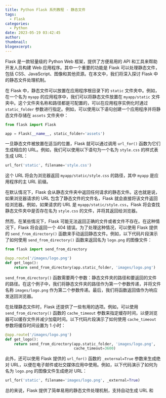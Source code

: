 ```yaml
---
title: Python Flask 系列教程 - 静态文件
tags:
  - Flask
categories:
  - Python
date: 2023-05-19 03:42:45
author:
thumbnail:
blogexcerpt:
---
```

Flask 是一款轻量级的 Python Web 框架，提供了方便易用的 API 和工具来帮助开发人员构建 Web 应用程序。其中一个重要的功能是 Flask 可以处理静态文件，包括 CSS、JavaScript、图像和其他资源。在本文中，我们将深入探讨 Flask 中的静态文件处理机制。

在 Flask 中，静态文件可以放置在应用程序根目录下的 `static` 文件夹中。例如，在一个名为 `myapp` 的应用程序中，我们可以将静态文件放置在 `myapp/static` 文件夹中。这个文件夹名称和路径都是可配置的，可以在应用程序实例化时通过 `static_folder` 参数进行指定。例如，可以使用以下语句创建一个应用程序并将静态文件存储在 `assets` 文件夹中：

```python
from flask import Flask

app = Flask(__name__, static_folder='assets')
```

一旦静态文件被放置在适当的位置，Flask 就可以通过调用 `url_for()` 函数为它们生成相应的 URL。例如，我们可以使用以下语句为一个名为 `style.css` 的样式表生成 URL：

```python
url_for('static', filename='style.css')
```

这个 URL 将会为浏览器返回 `myapp/static/style.css` 的路径，其中 `myapp` 是应用程序的主 URL 前缀。

在默认情况下，Flask 会从静态文件夹中返回任何请求的静态文件。这也就是说，如果浏览器请求的 URL 包含了静态文件的文件名，Flask 就会直接将该文件返回给浏览器。例如，如果请求的 URL 是 `myapp/static/style.css`，Flask 将会查找静态文件夹中是否存在名为 `style.css` 的文件，并将其返回给浏览器。

然而，在某些情况下，Flask 可能无法返回正确的文件或者文件不存在。在这种情况下，Flask 将会返回一个 404 错误。为了处理这种情况，可以使用 Flask 提供的 `send_from_directory()` 函数来手动返回静态文件。例如，以下代码片段演示了如何使用 `send_from_directory()` 函数来返回名为 `logo.png` 的图像文件：

```python
from flask import send_from_directory

@app.route('/images/logo.png')
def get_logo():
    return send_from_directory(app.static_folder, 'images/logo.png')
```

`send_from_directory()` 函数需要两个参数：静态文件夹的路径和要返回的文件的路径。在这个例子中，我们将静态文件夹的路径作为第一个参数传递，并将文件名称 `images/logo.png` 作为第二个参数传递。最后，我们将函数返回值作为响应发送回浏览器。

在处理静态文件时，Flask 还提供了一些有用的选项。例如，可以使用 `send_from_directory()` 函数的 `cache_timeout` 参数来指定缓存时间，以便浏览器可以缓存文件并减少加载时间。以下代码片段演示了如何使用 `cache_timeout` 参数将缓存时间设置为 1 小时：

```python
@app.route('/images/logo.png')
def get_logo():
    return send_from_directory(app.static_folder, 'images/logo.png',
                               cache_timeout=3600)
```

此外，还可以使用 Flask 提供的 `url_for()` 函数的 `_external=True` 参数来生成绝对 URL，以便在电子邮件或社交媒体应用中使用。例如，以下代码演示了如何为名为 `logo.png` 的图像文件生成绝对 URL：

```python
url_for('static', filename='images/logo.png', _external=True)
```

总的来说，Flask 提供了简单易用的静态文件处理机制，支持自动生成 URL 和
